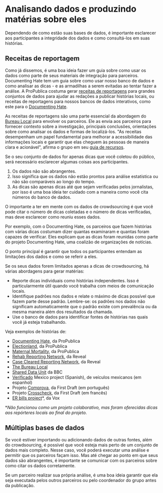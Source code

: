 # Analisando dados e produzindo matérias sobre eles

Dependendo de como estão suas bases de dados, é importante esclarecer aos participantes a integridade dos dados e como consultá-los em suas histórias.

## Receitas de reportagem

Como já dissemos, é uma boa ideia fazer um guia sobre como usar os dados como parte de seus materiais de integração para parceiros. Documenting Hate tem um guia sobre como usar nosso banco de dados e como analisar as dicas - e as armadilhas a serem evitadas ao tentar fazer a análise. A ProPublica costuma gerar [receitas de reportagens](https://www.propublica.org/search?qss=reporting+recipe) para grandes conjuntos de dados para ajudar as redações a publicar histórias locais, ou receitas de reportagens para nossos bancos de dados interativos, como este para o [Documenting Hate](https://projects.propublica.org/graphics/hatecrime-data).

As receitas de reportagens são uma parte essencial da abordagem do [Bureau Local](https://www.thebureauinvestigates.com/local) para envolver os parceiros. Ele as envia aos parceiros para fornecer contexto sobre a investigação, principais conclusões, orientações sobre como analisar os dados e formas de localizá-los. "As receitas desempenham um papel fundamental para melhorar a acessibilidade das informações locais e garantir que elas cheguem às pessoas de maneira clara e acionável", afirma o grupo em seu [guia de recursos](https://docs.google.com/document/d/1VVJnVaHK8LuWXnwVcvVEZnkghvLla064vulUrMH-scU/edit).

Se o seu conjunto de dados for apenas dicas que você coletou do público, será necessário esclarecer algumas coisas aos participantes.

1. Os dados não são abrangentes.
2. Isso significa que os dados não estão prontos para análise estatística ou não são comparáveis ao longo do tempo.
3. As dicas são apenas dicas até que sejam verificadas pelos jornalistas, por isso é uma boa ideia ter cuidado com a maneira como você cita números do banco de dados.

O importante a ter em mente com os dados de crowdsourcing é que você pode citar o número de dicas coletadas e o número de dicas verificadas, mas deve esclarecer como reuniu esses dados.

Por exemplo, com o Documenting Hate, os parceiros que fazem histórias com várias dicas costumam dizer quantas examinaram e quantas foram capazes de verificar. Eles explicam que as dicas foram reunidas como parte do projeto Documenting Hate, uma coalizão de organizações de notícias.

O ponto principal é garantir que todos os participantes entendam as limitações dos dados e como se referir a eles.

Se os seus dados forem limitados apenas a dicas de crowdsourcing, há várias abordagens para gerar matérias:

* Reporte dicas individuais como histórias independentes. Isso é particularmente útil quando você trabalha com meios de comunicação locais.
* Identifique padrões nos dados e relate o máximo de dicas possível que fazem parte desse padrão. Lembre-se: os padrões nos dados não significam automaticamente que o padrão existe com prevalência ou da mesma maneira além dos resultados da chamada.
* Use o banco de dados para identificar fontes de histórias nas quais você já esteja trabalhando.

Veja exemplos de histórias de:

* [Documenting Hate](https://projects.propublica.org/graphics/hatecrimes-stories), da ProPublica 
* [Electionland](https://www.propublica.org/electionland), da ProPublica 
* [Maternal Mortality](https://www.propublica.org/article/lost-mothers-maternal-health-died-childbirth-pregnancy), da ProPublica 
* [Rehab Reporting Network](https://www.revealnews.org/local/reveal-reporting-networks/rehab-network/), da Reveal 
* [Case Cleared Reporting Network](https://www.revealnews.org/local/reveal-reporting-networks/case-cleared-network/), da Reveal 
* [The Bureau Local](https://www.thebureauinvestigates.com/local/local-stories) 
* [Shared Data Unit](https://www.bbc.com/lnp/sdu/sdu-coverage) da BBC
* [Verificado](https://verificado.mx/) Mexico project \(Spanish\), de veículos mexicanos (em espanhol) 
* Projeto [Comprova](https://projetocomprova.com.br/), da First Draft (em português)
* Projeto [Crosscheck](https://crosscheck.firstdraftnews.org/france-en/), da First Draft (em francês) 
* [ER bills project](https://www.vox.com/2018/2/27/16936638/er-bills-emergency-room-hospital-fees-health-care-costs)\*, da Vox 

\*_Não funcionou como um projeto colaborativo, mas foram oferecidas dicas aos repórteres locais ao final do projeto._

## Múltiplas bases de dados

Se você estiver importando ou adicionando dados de outras fontes, além do crowdsourcing, é possível que você esteja mais perto de um conjunto de dados mais completo. Nesse caso, você poderá executar uma análise e permitir que os parceiros façam isso. Mas até chegar ao ponto em que seus dados são abrangentes, é importante se comunicar com os parceiros sobre como citar os dados corretamente.

Se um parceiro realizar sua própria análise, é uma boa ideia garantir que ela seja executada pelos outros parceiros ou pelo coordenador do grupo antes da publicação.

